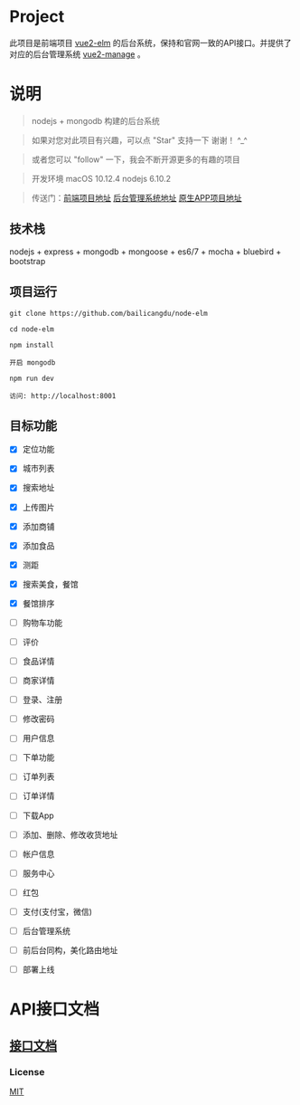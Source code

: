 # Project

此项目是前端项目 [vue2-elm](https://github.com/bailicangdu/vue2-elm) 的后台系统，保持和官网一致的API接口。并提供了对应的后台管理系统 [vue2-manage](https://github.com/bailicangdu/back-manage) 。



# 说明

>  nodejs + mongodb 构建的后台系统

>  如果对您对此项目有兴趣，可以点 "Star" 支持一下 谢谢！ ^_^

>  或者您可以 "follow" 一下，我会不断开源更多的有趣的项目

>  开发环境 macOS 10.12.4  nodejs 6.10.2

>  传送门：[前端项目地址](https://github.com/bailicangdu/vue2-elm) [后台管理系统地址](https://github.com/bailicangdu/back-manage)  [原生APP项目地址](https://github.com/bailicangdu/RN-elm)


## 技术栈

nodejs + express + mongodb + mongoose + es6/7 + mocha + bluebird + bootstrap


## 项目运行


```
git clone https://github.com/bailicangdu/node-elm  

cd node-elm

npm install

开启 mongodb

npm run dev 

访问: http://localhost:8001

```




## 目标功能

- [x] 定位功能
- [x] 城市列表
- [x] 搜索地址
- [x] 上传图片
- [x] 添加商铺
- [x] 添加食品
- [x] 测距
- [x] 搜索美食，餐馆
- [x] 餐馆排序
- [ ] 购物车功能
- [ ] 评价
- [ ] 食品详情
- [ ] 商家详情
- [ ] 登录、注册
- [ ] 修改密码
- [ ] 用户信息
- [ ] 下单功能 
- [ ] 订单列表
- [ ] 订单详情
- [ ] 下载App
- [ ] 添加、删除、修改收货地址
- [ ] 帐户信息
- [ ] 服务中心
- [ ] 红包
- [ ] 支付(支付宝，微信)
- [ ] 后台管理系统
- [ ] 前后台同构，美化路由地址
- [ ] 部署上线


# API接口文档

## [接口文档](https://github.com/bailicangdu/node-elm/blob/master/API.md)


### License

[MIT](https://github.com/bailicangdu/node-elm/blob/master/LICENSE)


